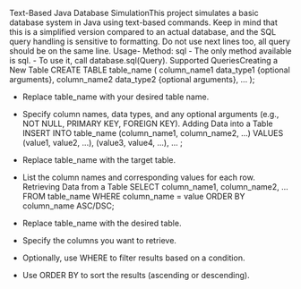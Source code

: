 Text-Based Java Database SimulationThis project simulates a basic database system in Java using text-based commands. Keep in mind that this is a simplified version compared to an actual database, and the SQL query handling is sensitive to formatting. Do not use next lines too, all query should be on the same line.
Usage- Method: sql
    - The only method available is sql.
    - To use it, call database.sql(Query).
Supported QueriesCreating a New Table
CREATE TABLE table_name (
    column_name1 data_type1 {optional arguments},
    column_name2 data_type2 {optional arguments},
    ...
);

- Replace table_name with your desired table name.
- Specify column names, data types, and any optional arguments (e.g., NOT NULL, PRIMARY KEY, FOREIGN KEY).
Adding Data into a Table
INSERT INTO table_name (column_name1, column_name2, ...) VALUES
    (value1, value2, ...),
    (value3, value4, ...),
    ...
;

- Replace table_name with the target table.
- List the column names and corresponding values for each row.
Retrieving Data from a Table
SELECT column_name1, column_name2, ...
FROM table_name
WHERE column_name = value
ORDER BY column_name ASC/DSC;

- Replace table_name with the desired table.
- Specify the columns you want to retrieve.
- Optionally, use WHERE to filter results based on a condition.
- Use ORDER BY to sort the results (ascending or descending).

